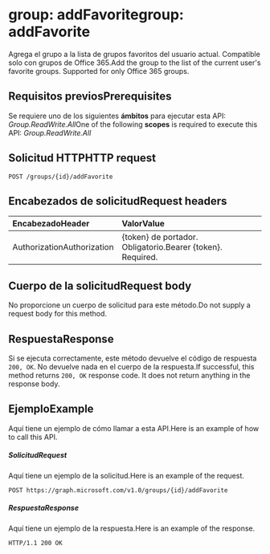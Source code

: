 # <a name="group-addfavorite"></a><span data-ttu-id="cc986-101">group: addFavorite</span><span class="sxs-lookup"><span data-stu-id="cc986-101">group: addFavorite</span></span>
<span data-ttu-id="cc986-p101">Agrega el grupo a la lista de grupos favoritos del usuario actual. Compatible solo con grupos de Office 365.</span><span class="sxs-lookup"><span data-stu-id="cc986-p101">Add the group to the list of the current user's favorite groups. Supported for only Office 365 groups.</span></span>

## <a name="prerequisites"></a><span data-ttu-id="cc986-104">Requisitos previos</span><span class="sxs-lookup"><span data-stu-id="cc986-104">Prerequisites</span></span>
<span data-ttu-id="cc986-105">Se requiere uno de los siguientes **ámbitos** para ejecutar esta API: *Group.ReadWrite.All*</span><span class="sxs-lookup"><span data-stu-id="cc986-105">One of the following **scopes** is required to execute this API: *Group.ReadWrite.All*</span></span>
## <a name="http-request"></a><span data-ttu-id="cc986-106">Solicitud HTTP</span><span class="sxs-lookup"><span data-stu-id="cc986-106">HTTP request</span></span>
<!-- { "blockType": "ignored" } -->
```http
POST /groups/{id}/addFavorite
```
## <a name="request-headers"></a><span data-ttu-id="cc986-107">Encabezados de solicitud</span><span class="sxs-lookup"><span data-stu-id="cc986-107">Request headers</span></span>
| <span data-ttu-id="cc986-108">Encabezado</span><span class="sxs-lookup"><span data-stu-id="cc986-108">Header</span></span>       | <span data-ttu-id="cc986-109">Valor</span><span class="sxs-lookup"><span data-stu-id="cc986-109">Value</span></span> |
|:---------------|:--------|
| <span data-ttu-id="cc986-110">Authorization</span><span class="sxs-lookup"><span data-stu-id="cc986-110">Authorization</span></span>  | <span data-ttu-id="cc986-p102">{token} de portador. Obligatorio.</span><span class="sxs-lookup"><span data-stu-id="cc986-p102">Bearer {token}. Required.</span></span>  |

## <a name="request-body"></a><span data-ttu-id="cc986-113">Cuerpo de la solicitud</span><span class="sxs-lookup"><span data-stu-id="cc986-113">Request body</span></span>
<span data-ttu-id="cc986-114">No proporcione un cuerpo de solicitud para este método.</span><span class="sxs-lookup"><span data-stu-id="cc986-114">Do not supply a request body for this method.</span></span>

## <a name="response"></a><span data-ttu-id="cc986-115">Respuesta</span><span class="sxs-lookup"><span data-stu-id="cc986-115">Response</span></span>

<span data-ttu-id="cc986-p103">Si se ejecuta correctamente, este método devuelve el código de respuesta `200, OK`. No devuelve nada en el cuerpo de la respuesta.</span><span class="sxs-lookup"><span data-stu-id="cc986-p103">If successful, this method returns `200, OK` response code. It does not return anything in the response body.</span></span>

## <a name="example"></a><span data-ttu-id="cc986-118">Ejemplo</span><span class="sxs-lookup"><span data-stu-id="cc986-118">Example</span></span>
<span data-ttu-id="cc986-119">Aquí tiene un ejemplo de cómo llamar a esta API.</span><span class="sxs-lookup"><span data-stu-id="cc986-119">Here is an example of how to call this API.</span></span>
##### <a name="request"></a><span data-ttu-id="cc986-120">Solicitud</span><span class="sxs-lookup"><span data-stu-id="cc986-120">Request</span></span>
<span data-ttu-id="cc986-121">Aquí tiene un ejemplo de la solicitud.</span><span class="sxs-lookup"><span data-stu-id="cc986-121">Here is an example of the request.</span></span>
<!-- {
  "blockType": "request",
  "name": "group_addfavorite"
}-->
```http
POST https://graph.microsoft.com/v1.0/groups/{id}/addFavorite
```

##### <a name="response"></a><span data-ttu-id="cc986-122">Respuesta</span><span class="sxs-lookup"><span data-stu-id="cc986-122">Response</span></span>
<span data-ttu-id="cc986-123">Aquí tiene un ejemplo de la respuesta.</span><span class="sxs-lookup"><span data-stu-id="cc986-123">Here is an example of the response.</span></span>
<!-- {
  "blockType": "response",
  "truncated": false,
  "@odata.type": "microsoft.graph.none"
} -->
```http
HTTP/1.1 200 OK
```

<!-- uuid: 8fcb5dbc-d5aa-4681-8e31-b001d5168d79
2015-10-25 14:57:30 UTC -->
<!-- {
  "type": "#page.annotation",
  "description": "group: addFavorite",
  "keywords": "",
  "section": "documentation",
  "tocPath": ""
}-->